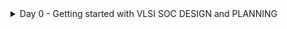 <details>
	<summary>Day 0 - Getting started with VLSI SOC DESIGN and PLANNING </summary>

# Day 0 - Getting started with VLSI SOC DESIGN and PLANNING

An SoC is a single chip that integrates multiple components of a complete electronic system (CPU, memory, I/O, communication blocks, etc.).
Instead of having separate chips for processor, memory, and peripherals → everything is put on one silicon die.
In VLSI (Very-Large-Scale Integration), SoC design is one of the most advanced applications — because it combines digital, analog, memory, RF, and sometimes sensors into one chip.

<img width="1712" height="217" alt="Screenshot 2025-09-18 233255" src="https://github.com/user-attachments/assets/8e22b9a8-0b96-4523-a3da-cb645ba6ed2c" />

The Specification and High-Level Model (C Model)
O1 —— Specs (C model): This is the starting point.

Define Specifications: The desired features and performance of the chip are written down.

Create a C Model: A software model in C is written to emulate the chip's behavior based on the specs. This model is verified to be correct.

Develop a C Testbench: Tests are written in C to put the model through its paces, generating inputs and checking outputs.

RTL Design: An RTL architect translates the behavior of the C model into a hardware implementation described in Verilog.

Functional Verification: The same C testbench from step 3 is used to test the Verilog RTL model. The outputs of the RTL model are compared to the known-good outputs from the C model.

Iterate: If the outputs don't match, the RTL code (and potentially the C model or specs) is debugged and fixed until they do.

Completion: Once verified, the RTL code is the "soft copy" of the hardware and is ready for the next stages of physical chip design.
